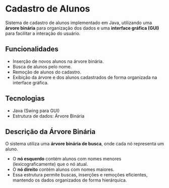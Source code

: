 # Cadastro de Alunos
Sistema de cadastro de alunos implementado em Java, utilizando uma **árvore binária** para organização dos dados e uma **interface gráfica (GUI)** para facilitar a interação do usuário.  

## Funcionalidades
- Inserção de novos alunos na árvore binária.
- Busca de alunos pelo nome.
- Remoção de alunos do cadastro.
- Exibição da árvore e dos alunos cadastrados de forma organizada na interface gráfica.

## Tecnologias
- Java (Swing para GUI)
- Estrutura de dados: Árvore Binária

## Descrição da Árvore Binária
O sistema utiliza uma **árvore binária de busca**, onde cada nó representa um aluno.  
- O **nó esquerdo** contém alunos com nomes menores (lexicograficamente) que o nó atual.  
- O **nó direito** contém alunos com nomes maiores.  
- Essa estrutura permite buscas, inserções e remoções eficientes, mantendo os dados organizados de forma hierárquica.
